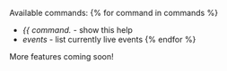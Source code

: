 Available commands:
{% for command in commands %}
* *{{ command.* - show this help
* *events* - list currently live events
{% endfor %}

More features coming soon!
